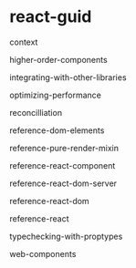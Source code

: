 # react-guid

context

higher-order-components

integrating-with-other-libraries

optimizing-performance

reconcilliation

reference-dom-elements

reference-pure-render-mixin

reference-react-component

reference-react-dom-server

reference-react-dom

reference-react

typechecking-with-proptypes

web-components